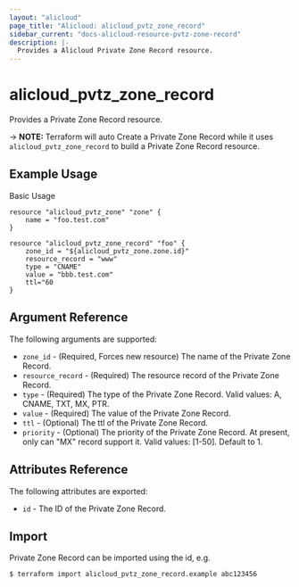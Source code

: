 ```yaml
---
layout: "alicloud"
page_title: "Alicloud: alicloud_pvtz_zone_record"
sidebar_current: "docs-alicloud-resource-pvtz-zone-record"
description: |-
  Provides a Alicloud Private Zone Record resource.
---
```


# alicloud\_pvtz\_zone\_record

Provides a Private Zone Record resource.

-> **NOTE:** Terraform will auto Create a Private Zone Record while it uses `alicloud_pvtz_zone_record` to build a Private Zone Record resource.

## Example Usage

Basic Usage

```
resource "alicloud_pvtz_zone" "zone" {
	name = "foo.test.com"
}

resource "alicloud_pvtz_zone_record" "foo" {
	zone_id = "${alicloud_pvtz_zone.zone.id}"
	resource_record = "www"
	type = "CNAME"
	value = "bbb.test.com"
	ttl="60
}
```
## Argument Reference

The following arguments are supported:

* `zone_id` - (Required, Forces new resource) The name of the Private Zone Record.
* `resource_record` - (Required) The resource record of the Private Zone Record.
* `type` - (Required) The type of the Private Zone Record. Valid values: A, CNAME, TXT, MX, PTR.
* `value` - (Required) The value of the Private Zone Record.
* `ttl` - (Optional) The ttl of the Private Zone Record.
* `priority` - (Optional) The priority of the Private Zone Record. At present, only can "MX" record support it. Valid values: [1-50]. Default to 1.

## Attributes Reference

The following attributes are exported:

* `id` - The ID of the Private Zone Record.

## Import

Private Zone Record can be imported using the id, e.g.

```
$ terraform import alicloud_pvtz_zone_record.example abc123456
```

